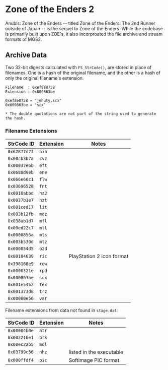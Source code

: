 # Zone of the Enders 2

Anubis: Zone of the Enders -- titled Zone of the Enders: The 2nd Runner outside of Japan -- is the sequel to Zone of the Enders. While the codebase is primarily built upon ZOE's, it also incorproated the file archive and stream formats of MGS2.

## Archive Data

Two 32-bit digests calculated with ``FS_StrCode()``, are stored in place of filenames. One is a hash of the original filename, and the other is a hash of only the original filename's extension.

```
Filename  : 0xef8e8758
Extension : 0x000863be

0xef8e8758 = "jehuty.scx"
0x000863be = "scx"

* The double quotations are not part of the string used to generate the hash.
```

### Filename Extensions

StrCode ID     | Extension | Notes
-------------- | --------- | -----
``0x62877d7f`` | ``bin``   |
``0x00cb3b7a`` | ``cvz``   |
``0x00037e6b`` | ``eft``   |
``0x0688d9eb`` | ``ene``   |
``0x066e60c1`` | ``flw``   |
``0x03696528`` | ``fnt``   |
``0x0010abbd`` | ``hz2``   |
``0x0037b1e7`` | ``hzt``   |
``0x001ced17`` | ``lit``   |
``0x003b12fb`` | ``mdz``   |
``0x038ab1d7`` | ``mfl``   |
``0x00ed22c7`` | ``mtl``   |
``0x0000856a`` | ``mts``   |
``0x003b530d`` | ``mtz``   |
``0x000054d5`` | ``o2d``   |
``0x00104639`` | ``ric``   | PlayStation 2 icon format
``0x398168e9`` | ``row``   |
``0x0000321e`` | ``rpd``   |
``0x000863be`` | ``scx``   |
``0x001e5452`` | ``tex``   |
``0x001373d8`` | ``trz``   |
``0x00000e56`` | ``var``   |

Filename extensions from data not found in ``stage.dat``:

StrCode ID     | Extension | Notes
-------------- | --------- | -----
``0x00004b0e`` | ``atr``   |
``0x002216e1`` | ``brk``   |
``0x00ec22b5`` | ``mdl``   |
``0x03799c56`` | ``nhz``   | listed in the executable
``0x000ffdf4`` | ``pic``   | Softimage PIC format
